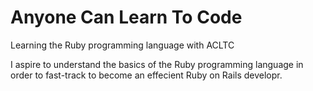<h1>Anyone Can Learn To Code</h1>

<p>Learning the Ruby programming language with ACLTC</p>
<p>I aspire to understand the basics of the Ruby programming language in order to fast-track to become an effecient Ruby on Rails developr.</p>